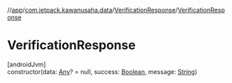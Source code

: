 //[app](../../../index.md)/[com.jetpack.kawanusaha.data](../index.md)/[VerificationResponse](index.md)/[VerificationResponse](-verification-response.md)

# VerificationResponse

[androidJvm]\
constructor(data: [Any](https://kotlinlang.org/api/latest/jvm/stdlib/kotlin/-any/index.html)? = null, success: [Boolean](https://kotlinlang.org/api/latest/jvm/stdlib/kotlin/-boolean/index.html), message: [String](https://kotlinlang.org/api/latest/jvm/stdlib/kotlin/-string/index.html))
